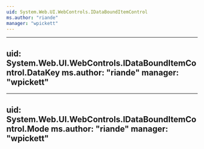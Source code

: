 ```yaml
---
uid: System.Web.UI.WebControls.IDataBoundItemControl
ms.author: "riande"
manager: "wpickett"
---
```


---
uid: System.Web.UI.WebControls.IDataBoundItemControl.DataKey
ms.author: "riande"
manager: "wpickett"
---

---
uid: System.Web.UI.WebControls.IDataBoundItemControl.Mode
ms.author: "riande"
manager: "wpickett"
---
